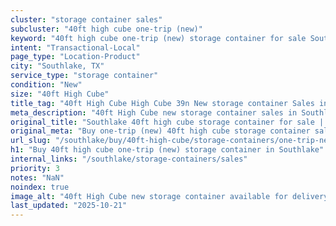 ```yaml
---
cluster: "storage container sales"
subcluster: "40ft high cube one-trip (new)"
keyword: "40ft high cube one-trip (new) storage container for sale Southlake, TX"
intent: "Transactional-Local"
page_type: "Location-Product"
city: "Southlake, TX"
service_type: "storage container"
condition: "New"
size: "40ft High Cube"
title_tag: "40ft High Cube High Cube 39n New storage container Sales in Southlake | LC Container"
meta_description: "40ft High Cube new storage container sales in Southlake. High cube containers with extra height. Fast delivery, competitive pricing. Serving storage containers area. Quote ID: CGO. Call (214) 524-4168 for your free quote today."
original_title: "Southlake 40ft high cube storage container for sale | LC"
original_meta: "Buy one-trip (new) 40ft high cube storage container sale with local delivery in Southlake, TX. LC Container — local Since 2003. Request a fast quote today."
url_slug: "/southlake/buy/40ft-high-cube/storage-containers/one-trip-new"
h1: "Buy 40ft high cube one-trip (new) storage container in Southlake"
internal_links: "/southlake/storage-containers/sales"
priority: 3
notes: "NaN"
noindex: true
image_alt: "40ft High Cube new storage container available for delivery in Southlake"
last_updated: "2025-10-21"
---
```


<!-- TODO: Add unique city/inventory copy, images, and internal links here. -->
